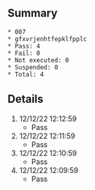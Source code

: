 ## Summary
	* 007
	* gfxvrjenhtfepklfpplc
	* Pass: 4
	* Fail: 0
	* Not executed: 0
	* Suspended: 0
	* Total: 4
## Details
1. 12/12/22 12:12:59
	* Pass
2. 12/12/22 12:11:59
	* Pass
3. 12/12/22 12:10:59
	* Pass
4. 12/12/22 12:09:59
	* Pass
